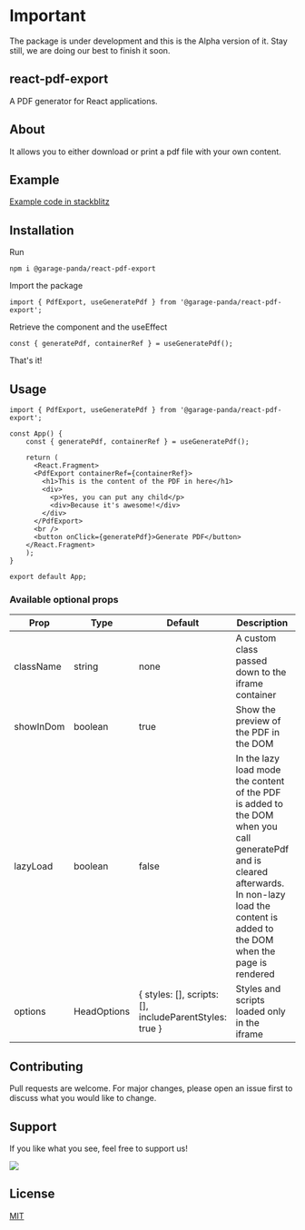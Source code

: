 # Important

The package is under development and this is the Alpha version of it. Stay still, we are doing our best to finish it soon.

## react-pdf-export

A PDF generator for React applications.

## About

It allows you to either download or print a pdf file with your own content.

## Example

[Example code in stackblitz](https://stackblitz.com/edit/react-enpvi5?file=src%2FApp.js)

## Installation

Run

`npm i @garage-panda/react-pdf-export`

Import the package

`import { PdfExport, useGeneratePdf } from '@garage-panda/react-pdf-export';`

Retrieve the component and the useEffect

`const { generatePdf, containerRef } = useGeneratePdf();`

That's it!

## Usage

```JSX
import { PdfExport, useGeneratePdf } from '@garage-panda/react-pdf-export';

const App() {
    const { generatePdf, containerRef } = useGeneratePdf();

    return (
      <React.Fragment>
      <PdfExport containerRef={containerRef}>
        <h1>This is the content of the PDF in here</h1>
        <div>
          <p>Yes, you can put any child</p>
          <div>Because it's awesome!</div>
        </div>
      </PdfExport>
      <br />
      <button onClick={generatePdf}>Generate PDF</button>
    </React.Fragment>
    );
}

export default App;
```

### Available optional props

| Prop      | Type        | Default                                                | Description                                                                                                                                                                                      | Optional |
|-----------|-------------|--------------------------------------------------------|--------------------------------------------------------------------------------------------------------------------------------------------------------------------------------------------------|----------|
| className | string      | none                                                   | A custom class passed down to the iframe container                                                                                                                                               | yes      |
| showInDom | boolean     | true                                                   | Show the preview of the PDF in the DOM                                                                                                                                                           | yes      |
| lazyLoad  | boolean     | false                                                  | In the lazy load mode the content of the PDF is added to the DOM when you call generatePdf and is cleared afterwards. In non-lazy load the content is added to the DOM when the page is rendered | yes      |
| options   | HeadOptions | { styles: [], scripts: [], includeParentStyles: true } | Styles and scripts loaded only in the iframe                                                                                                                                                     | yes      |


## Contributing

Pull requests are welcome. For major changes, please open an issue first to discuss what you would like to change.

## Support 

If you like what you see, feel free to support us!

<a href="https://www.buymeacoffee.com/garage.panda">
<img src="https://img.buymeacoffee.com/button-api/?text=Buy us a beer&emoji=:beer:&slug=garage.panda&button_colour=FFDD00&font_colour=000000&font_family=Poppins&outline_colour=000000&coffee_colour=ffffff"></a>

## License

[MIT](https://choosealicense.com/licenses/mit/)